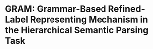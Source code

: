 # GRAM: Grammar-Based Refined-Label Representing Mechanism in the Hierarchical Semantic Parsing Task